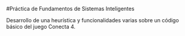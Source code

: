 #Práctica de Fundamentos de Sistemas Inteligentes

Desarrollo de una heurística y funcionalidades varias sobre un código básico del juego Conecta 4.
